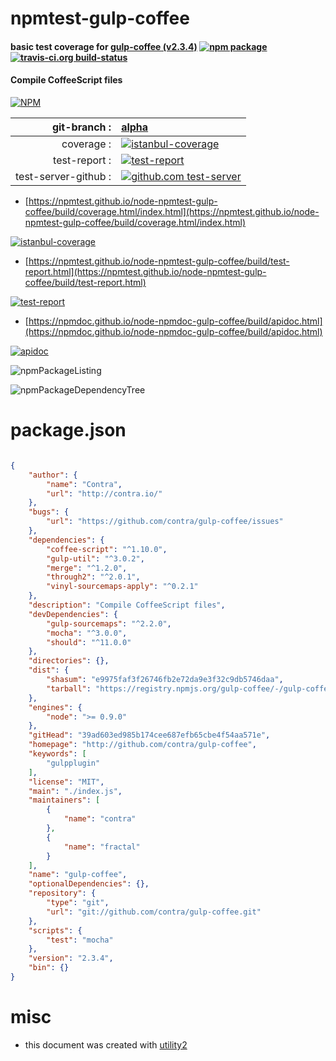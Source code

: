 # npmtest-gulp-coffee

#### basic test coverage for  [gulp-coffee (v2.3.4)](http://github.com/contra/gulp-coffee)  [![npm package](https://img.shields.io/npm/v/npmtest-gulp-coffee.svg?style=flat-square)](https://www.npmjs.org/package/npmtest-gulp-coffee) [![travis-ci.org build-status](https://api.travis-ci.org/npmtest/node-npmtest-gulp-coffee.svg)](https://travis-ci.org/npmtest/node-npmtest-gulp-coffee)

#### Compile CoffeeScript files

[![NPM](https://nodei.co/npm/gulp-coffee.png?downloads=true&downloadRank=true&stars=true)](https://www.npmjs.com/package/gulp-coffee)

| git-branch : | [alpha](https://github.com/npmtest/node-npmtest-gulp-coffee/tree/alpha)|
|--:|:--|
| coverage : | [![istanbul-coverage](https://npmtest.github.io/node-npmtest-gulp-coffee/build/coverage.badge.svg)](https://npmtest.github.io/node-npmtest-gulp-coffee/build/coverage.html/index.html)|
| test-report : | [![test-report](https://npmtest.github.io/node-npmtest-gulp-coffee/build/test-report.badge.svg)](https://npmtest.github.io/node-npmtest-gulp-coffee/build/test-report.html)|
| test-server-github : | [![github.com test-server](https://npmtest.github.io/node-npmtest-gulp-coffee/GitHub-Mark-32px.png)](https://npmtest.github.io/node-npmtest-gulp-coffee/build/app/index.html) | | build-artifacts : | [![build-artifacts](https://npmtest.github.io/node-npmtest-gulp-coffee/glyphicons_144_folder_open.png)](https://github.com/npmtest/node-npmtest-gulp-coffee/tree/gh-pages/build)|

- [https://npmtest.github.io/node-npmtest-gulp-coffee/build/coverage.html/index.html](https://npmtest.github.io/node-npmtest-gulp-coffee/build/coverage.html/index.html)

[![istanbul-coverage](https://npmtest.github.io/node-npmtest-gulp-coffee/build/screenCapture.buildCi.browser.%252Ftmp%252Fbuild%252Fcoverage.lib.html.png)](https://npmtest.github.io/node-npmtest-gulp-coffee/build/coverage.html/index.html)

- [https://npmtest.github.io/node-npmtest-gulp-coffee/build/test-report.html](https://npmtest.github.io/node-npmtest-gulp-coffee/build/test-report.html)

[![test-report](https://npmtest.github.io/node-npmtest-gulp-coffee/build/screenCapture.buildCi.browser.%252Ftmp%252Fbuild%252Ftest-report.html.png)](https://npmtest.github.io/node-npmtest-gulp-coffee/build/test-report.html)

- [https://npmdoc.github.io/node-npmdoc-gulp-coffee/build/apidoc.html](https://npmdoc.github.io/node-npmdoc-gulp-coffee/build/apidoc.html)

[![apidoc](https://npmdoc.github.io/node-npmdoc-gulp-coffee/build/screenCapture.buildCi.browser.%252Ftmp%252Fbuild%252Fapidoc.html.png)](https://npmdoc.github.io/node-npmdoc-gulp-coffee/build/apidoc.html)

![npmPackageListing](https://npmtest.github.io/node-npmtest-gulp-coffee/build/screenCapture.npmPackageListing.svg)

![npmPackageDependencyTree](https://npmtest.github.io/node-npmtest-gulp-coffee/build/screenCapture.npmPackageDependencyTree.svg)



# package.json

```json

{
    "author": {
        "name": "Contra",
        "url": "http://contra.io/"
    },
    "bugs": {
        "url": "https://github.com/contra/gulp-coffee/issues"
    },
    "dependencies": {
        "coffee-script": "^1.10.0",
        "gulp-util": "^3.0.2",
        "merge": "^1.2.0",
        "through2": "^2.0.1",
        "vinyl-sourcemaps-apply": "^0.2.1"
    },
    "description": "Compile CoffeeScript files",
    "devDependencies": {
        "gulp-sourcemaps": "^2.2.0",
        "mocha": "^3.0.0",
        "should": "^11.0.0"
    },
    "directories": {},
    "dist": {
        "shasum": "e9975faf3f26746fb2e72da9e3f32c9db5746daa",
        "tarball": "https://registry.npmjs.org/gulp-coffee/-/gulp-coffee-2.3.4.tgz"
    },
    "engines": {
        "node": ">= 0.9.0"
    },
    "gitHead": "39ad603ed985b174cee687efb65cbe4f54aa571e",
    "homepage": "http://github.com/contra/gulp-coffee",
    "keywords": [
        "gulpplugin"
    ],
    "license": "MIT",
    "main": "./index.js",
    "maintainers": [
        {
            "name": "contra"
        },
        {
            "name": "fractal"
        }
    ],
    "name": "gulp-coffee",
    "optionalDependencies": {},
    "repository": {
        "type": "git",
        "url": "git://github.com/contra/gulp-coffee.git"
    },
    "scripts": {
        "test": "mocha"
    },
    "version": "2.3.4",
    "bin": {}
}
```



# misc
- this document was created with [utility2](https://github.com/kaizhu256/node-utility2)
